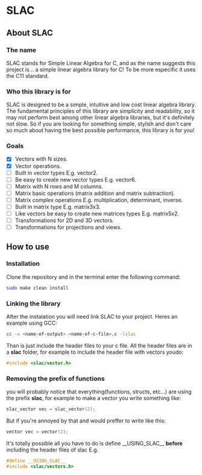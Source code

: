 # SLAC

## About SLAC

### The name

SLAC stands for Simple Linear Algebra for C, and as the name suggests this project is... a simple linear algebra library for C! To be more especific it uses the C11 standard.

### Who this library is for

SLAC is designed to be a simple, intuitive and low cost linear algebra library. The fundamental principles of this library are simplicity and readability, so it may not perform best among other linear algebra libraries, but it's definitely not slow. So if you are looking for something simple, stylish and don't care so much about having the best possible performance, this library is for you!

### Goals

- [x] Vectors with N sizes.
- [x] Vector operations.
- [ ] Built in vector types E.g. vector2.
- [ ] Be easy to create new vector types E.g. vector6.
- [ ] Matrix with N rows and M columns.
- [ ] Matrix basic operations (matrix addition and matrix subtraction).
- [ ] Matrix complex operations E.g. multiplication, determinant, inverse.
- [ ] Built in matrix type E.g. matrix3x3.
- [ ] Like vectors be easy to create new matrices types E.g. matrix5x2.
- [ ] Transformations for 2D and 3D vectors.
- [ ] Transformations for projections and views.

## How to use

### Installation
Clone the repository and in the terminal enter the following command:
```bash
sudo make clean install
```

### Linking the library
After the instalation you will need link SLAC to your project.
Heres an example using GCC:
```bash
cc -o <name-of-output> <name-of-c-file>.c -lslac
```

Than is just include the header files to your c file. All the header files are in a **slac** folder, for example to include the header file with vectors youdo:
```c
#include <slac/vector.h>
```

### Removing the prefix of functions
you will probably notice that everything(functions, structs, etc...) are using the prefix **slac**, for example to make a vector you write something like:
```c
slac_vector vec = slac_vector(2);
```

But if you're annoyed by that and would preffer to write like this:
```c
vector vec = vector(2);
```

It's totally possible all you have to do is define \_\_USING\_SLAC\_\_ **before** including the header files of slac E.g.
```c
#define __USING_SLAC__
#include <slac/vectors.h>
```
